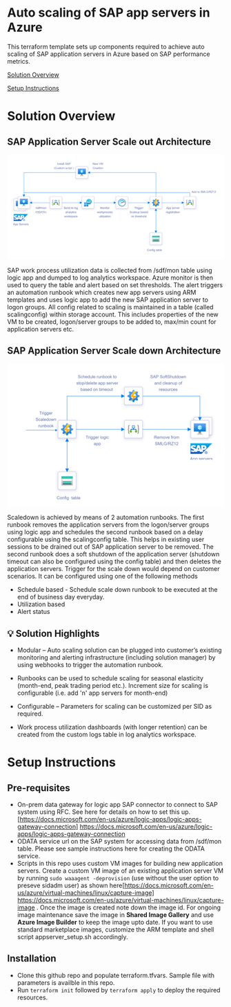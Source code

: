# Auto scaling of SAP app servers in Azure
This terraform template sets up components required to achieve auto scaling of SAP application servers in Azure based on SAP performance metrics. 

[Solution Overview](#solution-overview)

[Setup Instructions](#setup-instructions)



# Solution Overview 

## SAP Application Server Scale out Architecture

![scaleout image](images/scaleout.PNG)

SAP work process utilization data is collected from /sdf/mon table using logic app and dumped to log analytics workspace. Azure monitor is then used to query the table and alert based on set thresholds. The alert triggers an automation runbook which creates new app servers using ARM templates and uses logic app to add the new SAP application server to logon groups. All config related to scaling is maintained in a table (called scalingconfig) within storage account. This includes properties of the new VM to be created, logon/server groups to be added to, max/min count for application servers etc. 

## SAP Application Server Scale down Architecture

![scaledown image](images/scaledown.PNG)

Scaledown is achieved by means of 2 automation runbooks.  The first runbook removes the application servers from the logon/server groups using logic app and schedules the second runbook based on a delay configurable using the scalingconfig table. This helps in existing user sessions to be drained out of SAP application server to be removed. The second runbook does a soft shutdown of the application server (shutdown timeout can also be configured using the config table) and then deletes the application servers.  Trigger for the scale down would depend on customer scenarios. It can be configured using one of the following methods

 - Schedule based - Schedule scale down runbook to be executed at the end of business day everyday. 
 - Utilization based
 - Alert status

##  :bulb: Solution Highlights

- Modular – Auto scaling solution can be plugged into customer’s existing monitoring and alerting infrastructure (including solution manager) by using webhooks to trigger the automation runbook.

- Runbooks can be used to schedule scaling for seasonal elasticity (month-end, peak trading period etc.). Increment size for scaling is configurable (i.e. add 'n' app servers for month-end)

- Configurable – Parameters for scaling can be customized per SID as required.

- Work process utilization dashboards (with longer retention) can be created from the custom logs table in log analytics workspace. 

# Setup Instructions

## Pre-requisites

- On-prem data gateway for logic app SAP connector to connect to SAP system using RFC. See here for details on how to set this up. [https://docs.microsoft.com/en-us/azure/logic-apps/logic-apps-gateway-connection] https://docs.microsoft.com/en-us/azure/logic-apps/logic-apps-gateway-connection
- ODATA service url on the SAP system for accessing data from /sdf/mon table. Please see sample instructions here for creating the ODATA service.
- Scripts in this repo uses custom VM images for building new application servers. Create a custom VM image of an existing application server VM by running ``sudo waaagent -deprovision`` (use without the user option to preseve sidadm user) as shown here[https://docs.microsoft.com/en-us/azure/virtual-machines/linux/capture-image] https://docs.microsoft.com/en-us/azure/virtual-machines/linux/capture-image .  Once the image is created note down the image id.  For ongoing image maintenance save the image in **Shared Image Gallery** and use **Azure Image Builder** to keep the image upto date.  If you want to use standard marketplace images, customize the ARM template and shell script appserver_setup.sh accordingly.

## Installation

-  Clone this github repo and populate terraform.tfvars. Sample file with parameters is availble in this repo.
-  Run ``terraform init`` followed by ``terraform apply`` to deploy the required resources.
